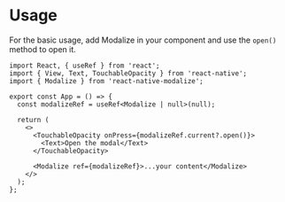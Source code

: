 # Usage

For the basic usage, add Modalize in your component and use the `open()` method to open it.

```tsx
import React, { useRef } from 'react';
import { View, Text, TouchableOpacity } from 'react-native';
import { Modalize } from 'react-native-modalize';

export const App = () => {
  const modalizeRef = useRef<Modalize | null>(null);

  return (
    <>
      <TouchableOpacity onPress={modalizeRef.current?.open()}>
        <Text>Open the modal</Text>
      </TouchableOpacity>

      <Modalize ref={modalizeRef}>...your content</Modalize>
    </>
  );
};
```
